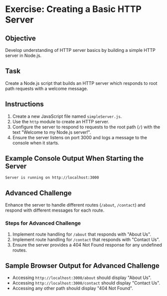 # Exercise: Creating a Basic HTTP Server

## Objective
Develop understanding of HTTP server basics by building a simple HTTP server in Node.js.

## Task
Create a Node.js script that builds an HTTP server which responds to root path requests with a welcome message.

## Instructions
1. Create a new JavaScript file named `simpleServer.js`.
2. Use the `http` module to create an HTTP server.
3. Configure the server to respond to requests to the root path (`/`) with the text "Welcome to my Node.js server!".
4. Ensure the server listens on port 3000 and logs a message to the console when it starts.

## Example Console Output When Starting the Server
    Server is running on http://localhost:3000

## Advanced Challenge
Enhance the server to handle different routes (`/about`, `/contact`) and respond with different messages for each route.

### Steps for Advanced Challenge
1. Implement route handling for `/about` that responds with "About Us".
2. Implement route handling for `/contact` that responds with "Contact Us".
3. Ensure the server provides a 404 Not Found response for any undefined routes.

## Sample Browser Output for Advanced Challenge
- Accessing `http://localhost:3000/about` should display "About Us".
- Accessing `http://localhost:3000/contact` should display "Contact Us".
- Accessing any other path should display "404 Not Found".
